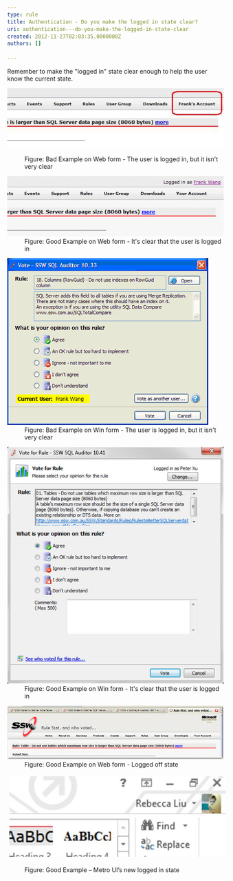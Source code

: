 ```yaml
---
type: rule
title: Authentication - Do you make the logged in state clear?
uri: authentication---do-you-make-the-logged-in-state-clear
created: 2012-11-27T02:03:35.0000000Z
authors: []

---
```


 
Remember to make the "logged in" state clear enough to help the user know the current state.
   ​  <dl class="badImage"><dt> 
      <img alt="sample of logged in page" src="../../assets/weblogin_bad.gif"> 
   </dt><dd>Figure: Bad Example on Web form - The user is logged in, but it isn't very clear</dd></dl><dl class="goodImage"><dt> 
      <img alt="sample of logged in page" src="../../assets/weblogin_good.gif"> 
   </dt><dd>Figure: Good Example on Web form - It's clear that the user is logged in</dd></dl><dl class="badImage"><dt> 
      <img alt="sample of logged in form" src="../../assets/winlogin_bad.gif"> 
   </dt><dd>Figure: Bad Example on Win form - The user is logged in, but it isn't very clear</dd></dl><dl class="goodImage"><dt> 
      <img alt="sample of logged in form" src="../../assets/BetterInterface_sqlAuditorLogin.jpg"> 
   </dt><dd>Figure: Good Example on Win form - It's clear that the user is logged in</dd></dl><dl class="goodImage"><dt> 
      <img alt="sample of logged off page" src="../../assets/weblogoff.gif"> 
   </dt><dd>Figure: Good Example on Web form - Logged off state</dd></dl><dl class="ssw15-rteElement-ImageArea">   <img src="MetroLoggedIn.jpg" alt="MetroLoggedIn.jpg" style="margin:5px;"></dl><dd class="ssw15-rteElement-FigureGood">Figure: Good Example – Metro UI’s new logged in state 
   <br></dd>
